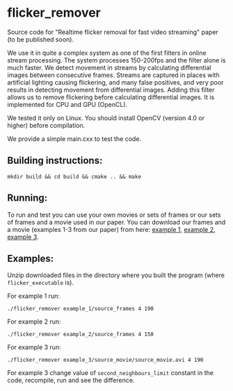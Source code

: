 # flicker_remover
Source code for "Realtime flicker removal for fast video streaming" paper (to be published soon).

We use it in quite a complex system as one of the first filters in online stream processing. The system processes 150-200fps and the filter alone is much faster.
We detect movement in streams by calculating differential images between consecutive frames. Streams are captured in places with 
artificial lighting causing flickering, and many false positives, and very poor results in detecting movement from differential images. Adding this filter 
allows us to remove flickering before calculating differential images. It is implemented for CPU and GPU (OpenCL).

We tested it only on Linux. You should install OpenCV (version 4.0 or higher) before compilation.

We provide a simple main.cxx to test the code.

## Building instructions:
```
mkdir build && cd build && cmake .. && make
```

## Running:
To run and test you can use your own movies or sets of frames or our sets of frames and a movie used in our paper. You can download our frames and a movie (examples 1-3 from our paper) from here: [example 1](https://www.google.com), 
[example 2](https://www.google.com), [example 3](https://www.google.com).


## Examples:
Unzip downloaded files in the directory where you built the program (where `flicker_executable` is).

For example 1 run:
```
./flicker_remover example_1/source_frames 4 190
```

For example 2 run:
```
./flicker_remover example_2/source_frames 4 150
```

For example 3 run:
```
./flicker_remover example_3/source_movie/source_movie.avi 4 190
```
For example 3 change value of `second_neighbours_limit` constant in the code, recompile, run and see the difference.

